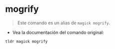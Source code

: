 # mogrify

> Este comando es un alias de `magick mogrify`.

- Vea la documentación del comando original:

`tldr magick mogrify`
